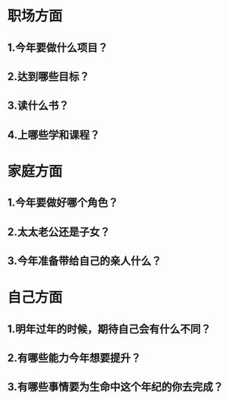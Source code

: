 # 职场方面
## 1.今年要做什么项目？

## 2.达到哪些目标？
## 3.读什么书？
## 4.上哪些学和课程？
# 家庭方面
## 1.今年要做好哪个角色？
## 2.太太老公还是子女？
## 3.今年准备带给自己的亲人什么？
# 自己方面
## 1.明年过年的时候，期待自己会有什么不同？
## 2.有哪些能力今年想要提升？
## 3.有哪些事情要为生命中这个年纪的你去完成？